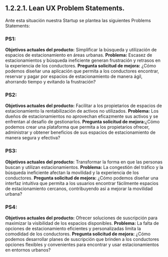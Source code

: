 
## 1.2.2.1. Lean UX Problem Statements.
Ante esta situación nuestra Startup se plantea las siguientes Problems Statements:

### PS1:

__Objetivos actuales del producto:__  Simplificar la búsqueda y utilización de espacios de estacionamiento en áreas urbanas.
__Problema:__ Escasez de estacionamientos y búsqueda ineficiente generan frustración y retrasos en la experiencia de los conductores.
__Pregunta solicitud de mejora:__ ¿Cómo podemos diseñar una aplicación que permita a los conductores encontrar, reservar y pagar por 
 espacios de estacionamiento de manera ágil, ahorrando tiempo y evitando la frustración?

### PS2:

__Objetivos actuales del producto:__  Facilitar a los propietarios de espacios de estacionamiento la rentabilización de activos no utilizados.
__Problema:__ Los dueños de estacionamientos no aprovechan eficazmente sus activos y se enfrentan al desafío de gestionarlos.
__Pregunta solicitud de mejora:__¿Cómo podemos crear una plataforma que permita a los propietarios ofrecer, administrar y obtener beneficios de sus 
espacios de estacionamiento de manera segura y efectiva?

### PS3:

__Objetivos actuales del producto:__ Transformar la forma en que las personas buscan y utilizan estacionamientos.
__Problema:__ La congestión del tráfico y la búsqueda ineficiente afectan la movilidad y la experiencia de los conductores.
__Pregunta solicitud de mejora:__ ¿Cómo podemos diseñar una interfaz intuitiva que permita a los usuarios encontrar fácilmente
espacios de estacionamiento cercanos, contribuyendo así a mejorar la movilidad urbana?

### PS4:

__Objetivos actuales del producto:__  Ofrecer soluciones de suscripción para maximizar la visibilidad de los espacios disponibles.
__Problema:__ La falta de opciones de estacionamiento eficientes y personalizadas limita la comodidad de los conductores.
__Pregunta solicitud de mejora:__ ¿Cómo podemos desarrollar planes de suscripción que brinden a los conductores opciones 
flexibles y convenientes para encontrar y usar estacionamientos en entornos urbanos?
